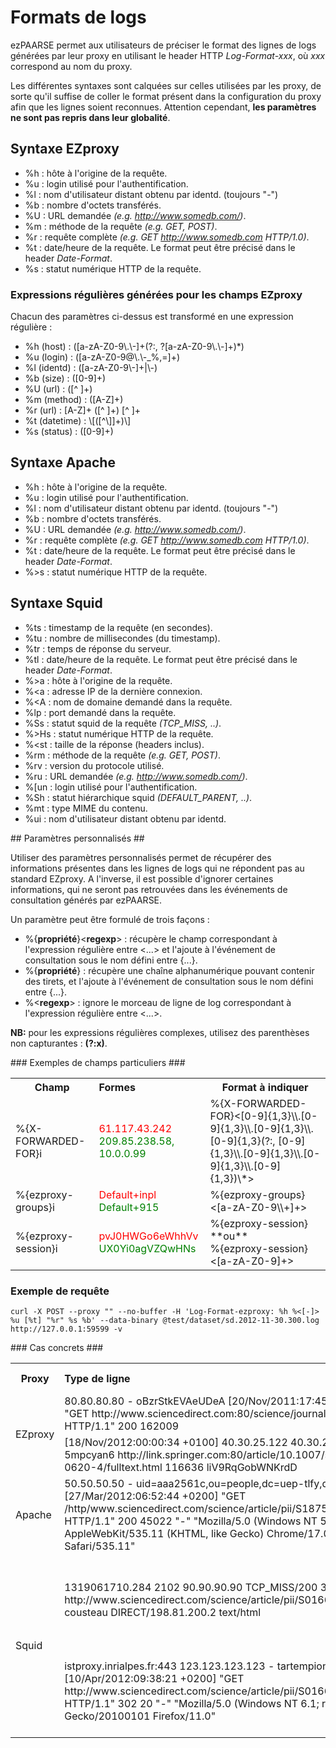 # Formats de logs #
ezPAARSE permet aux utilisateurs de préciser le format des lignes de logs générées par leur proxy en utilisant le header HTTP *Log-Format-xxx*, où *xxx* correspond au nom du proxy.  

Les différentes syntaxes sont calquées sur celles utilisées par les proxy, de sorte qu'il suffise de coller le format présent dans la configuration du proxy afin que les lignes soient reconnues. Attention cependant, **les paramètres ne sont pas repris dans leur globalité**.

## Syntaxe EZproxy ##

- %h : hôte à l'origine de la requête.
- %u : login utilisé pour l'authentification.
- %l : nom d'utilisateur distant obtenu par identd. (toujours "-")
- %b : nombre d'octets transférés.
- %U : URL demandée *(e.g. http://www.somedb.com/)*.
- %m : méthode de la requête *(e.g. GET, POST)*.
- %r : requête complète *(e.g. GET http://www.somedb.com HTTP/1.0)*.
- %t : date/heure de la requête. Le format peut être précisé dans le header *Date-Format*.
- %s : statut numérique HTTP de la requête.

### Expressions régulières générées pour les champs EZproxy ###

Chacun des paramètres ci-dessus est transformé en une expression régulière :
- %h (host)     : ([a-zA-Z0-9\\.\\-]+(?:, ?[a-zA-Z0-9\\.\\-]+)*)
- %u (login)    : ([a-zA-Z0-9@\\.\\-_%,=]+)
- %l (identd)   : ([a-zA-Z0-9\\-]+|\\-)
- %b (size)     : ([0-9]+)
- %U (url)      : ([^ ]+)
- %m (method)   : ([A-Z]+)
- %r (url)      : [A-Z]+ ([^ ]+) [^ ]+
- %t (datetime) : \\[([^\\]]+)\\]
- %s (status)   : ([0-9]+)

## Syntaxe Apache ##

- %h  : hôte à l'origine de la requête.
- %u  : login utilisé pour l'authentification.
- %l  : nom d'utilisateur distant obtenu par identd. (toujours "-")
- %b  : nombre d'octets transférés.
- %U  : URL demandée *(e.g. http://www.somedb.com/)*.
- %r  : requête complète *(e.g. GET http://www.somedb.com HTTP/1.0)*.
- %t  : date/heure de la requête. Le format peut être précisé dans le header *Date-Format*.
- %>s : statut numérique HTTP de la requête.

## Syntaxe Squid ##

- %ts  : timestamp de la requête (en secondes).
- %tu  : nombre de millisecondes (du timestamp).
- %tr  : temps de réponse du serveur.
- %tl  : date/heure de la requête. Le format peut être précisé dans le header *Date-Format*.
- %>a  : hôte à l'origine de la requête.
- %<a  : adresse IP de la dernière connexion.
- %<A  : nom de domaine demandé dans la requête.
- %lp  : port demandé dans la requête.
- %Ss  : statut squid de la requête *(TCP_MISS, ..)*.
- %>Hs : statut numérique HTTP de la requête.
- %<st : taille de la réponse (headers inclus).
- %rm  : méthode de la requête *(e.g. GET, POST)*.
- %rv  : version du protocole utilisé.
- %ru  : URL demandée *(e.g. http://www.somedb.com/)*.
- %[un : login utilisé pour l'authentification.
- %Sh  : statut hiérarchique squid *(DEFAULT_PARENT, ..)*.
- %mt  : type MIME du contenu.
- %ui  : nom d'utilisateur distant obtenu par identd.

## Paramètres personnalisés ##

Utiliser des paramètres personnalisés permet de récupérer des informations présentes dans les lignes de logs qui ne répondent pas au standard EZproxy. A l'inverse, il est possible d'ignorer certaines informations, qui ne seront pas retrouvées dans les événements de consultation générés par ezPAARSE.  

Un paramètre peut être formulé de trois façons :  
- %{**propriété**}<**regexp**> : récupère le champ correspondant à l'expression régulière entre <...> et l'ajoute à l'événement de consultation sous le nom défini entre {...}.  
- %{**propriété**} : récupère une chaîne alphanumérique pouvant contenir des tirets, et l'ajoute à l'événement de consultation sous le nom défini entre {...}.  
- %<**regexp**> : ignore le morceau de ligne de log correspondant à l'expression régulière entre <...>.

**NB:** pour les expressions régulières complexes, utilisez des parenthèses non capturantes : **(?:x)**.

### Exemples de champs particuliers ###

<table>
  <tr>
    <th>Champ</th>
    <th style="text-align:left;">Formes</th>
    <th>Format à indiquer</th>
  </tr>
  <tr>
    <td>%{X-FORWARDED-FOR}i</td>
    <td><span style="color: red">61.117.43.242</span>
      <br /><span style="color: green">209.85.238.58, 10.0.0.99</span>
    </td>
    <td>%{X-FORWARDED-FOR}&lt;[0-9]{1,3}\\.[0-9]{1,3}\\.[0-9]{1,3}\\.[0-9]{1,3}(?:, [0-9]{1,3}\\.[0-9]{1,3}\\.[0-9]{1,3}\\.[0-9]{1,3})\*&gt;</td>
  </tr>
  <tr>
    <td>%{ezproxy-groups}i</td>
    <td><span style="color: red">Default+inpl</span>
      <br /><span style="color: green">Default+915</span></td>
    <td>%{ezproxy-groups}&lt;[a-zA-Z0-9\\+]+&gt;</td>
  </tr>
  <tr>
    <td>%{ezproxy-session}i</td>
    <td><span style="color: red">pvJ0HWGo6eWhhVv</span>
      <br /><span style="color: green">UX0Yi0agVZQwHNs</span></td>
    <td>%{ezproxy-session}
      <br />**ou**
      <br />%{ezproxy-session}&lt;[a-zA-Z0-9]+&gt;</td>
  </tr>
</table>

### Exemple de requête ###
```shell
curl -X POST --proxy "" --no-buffer -H 'Log-Format-ezproxy: %h %<[-]> %u [%t] "%r" %s %b' --data-binary @test/dataset/sd.2012-11-30.300.log  http://127.0.0.1:59599 -v
```

### Cas concrets ###

<table>
  <tr>
    <th>Proxy</th>
    <th style="text-align:left;">Type de ligne</th>
    <th>Format possible</th>
  </tr>
  <tr>
    <td rowspan="2">EZproxy</td>
    <td>80.80.80.80 - oBzrStkEVAeUDeA [20/Nov/2011:17:45:50 +0100] "GET http://www.sciencedirect.com:80/science/journal/aip/00121606 HTTP/1.1" 200 162009</td>
    <td>%h %l %u %t "%r" %s %b</td>
  </tr>
  <tr>
    <td>[18/Nov/2012:00:00:34 +0100] 40.30.25.122 40.30.25.122 5mpcyan6 http://link.springer.com:80/article/10.1007/s00262-008-0620-4/fulltext.html 116636 liV9RqGobWNKrdD</td>
    <td>%t %h %u %U %b %{session}</td>
  </tr>
  <tr>
    <td>Apache</td>
    <td>50.50.50.50 - uid=aaa2561c,ou=people,dc=uep-tlfy,dc=fr [27/Mar/2012:06:52:44 +0200] "GET /http/www.sciencedirect.com/science/article/pii/S1875389212003823 HTTP/1.1" 200 45022 "-" "Mozilla/5.0 (Windows NT 5.1) AppleWebKit/535.11 (KHTML, like Gecko) Chrome/17.0.963.79 Safari/535.11"
    </td>
    <td>%h %l %u %t "%r" %&gt;s %b %&lt;.\*&gt;</td>
  </tr>
  <tr>
    <td rowspan="2">Squid</td>
    <td>1319061710.284   2102 90.90.90.90 TCP_MISS/200 309401 GET http://www.sciencedirect.com/science/article/pii/S0166218X11003477 cousteau DIRECT/198.81.200.2 text/html</td>
    <td>%ts.%03tu %6tr %>a %Ss/%03&gt;Hs %&lt;st %rm %ru %[un %Sh/%&lt;a %mt</td>
  </tr>
  <tr>
    <td>istproxy.inrialpes.fr:443 123.123.123.123 - tartempion [10/Apr/2012:09:38:21 +0200] "GET http://www.sciencedirect.com/science/article/pii/S0166218X11003477 HTTP/1.1" 302 20 "-" "Mozilla/5.0 (Windows NT 6.1; rv:11.0) Gecko/20100101 Firefox/11.0"</td>
    <td>%&lt;A:%lp %&gt;a %ui %[un [%tl] "%rm %ru HTTP/%rv" %&gt;Hs %&lt;st %&lt;.\*&gt;</td>
  </tr>
</table>
